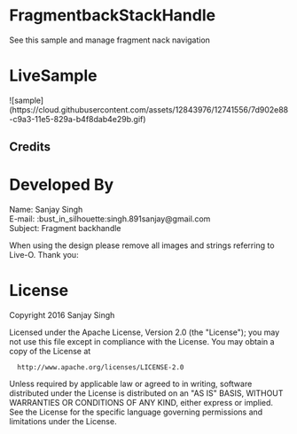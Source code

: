 # FragmentbackStackHandle
See this sample and manage fragment nack navigation
<h1>LiveSample</h1>
![sample](https://cloud.githubusercontent.com/assets/12843976/12741556/7d902e88-c9a3-11e5-829a-b4f8dab4e29b.gif)

## Credits


<h1>Developed By</h1>
Name: Sanjay Singh <br>
E-mail: :bust_in_silhouette:singh.891sanjay@gmail.com  <br>
Subject: Fragment backhandle  <br>

When using the design please remove all images and strings referring to Live-O. Thank you: 

<h1>License</h1>

Copyright 2016 Sanjay Singh

  Licensed under the Apache License, Version 2.0 (the "License");
  you may not use this file except in compliance with the License.
  You may obtain a copy of the License at

      http://www.apache.org/licenses/LICENSE-2.0

  Unless required by applicable law or agreed to in writing, software
  distributed under the License is distributed on an "AS IS" BASIS,
  WITHOUT WARRANTIES OR CONDITIONS OF ANY KIND, either express or implied.
  See the License for the specific language governing permissions and
  limitations under the License.

